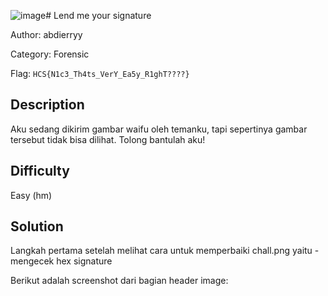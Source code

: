 ![image](https://github.com/Etern1tyDark/hcs-ctf-23/assets/76277790/9c62987b-e6b7-4860-915d-0cc6727e243a)# Lend me your signature

Author: abdierryy

Category: Forensic

Flag: `HCS{N1c3_Th4ts_VerY_Ea5y_R1ghT????}`

## Description
Aku sedang dikirim gambar waifu oleh temanku, tapi sepertinya gambar tersebut tidak bisa dilihat. Tolong bantulah aku!

## Difficulty
Easy (hm)

## Solution
Langkah pertama setelah melihat cara untuk memperbaiki chall.png yaitu - mengecek hex signature

Berikut adalah screenshot dari bagian header image:


